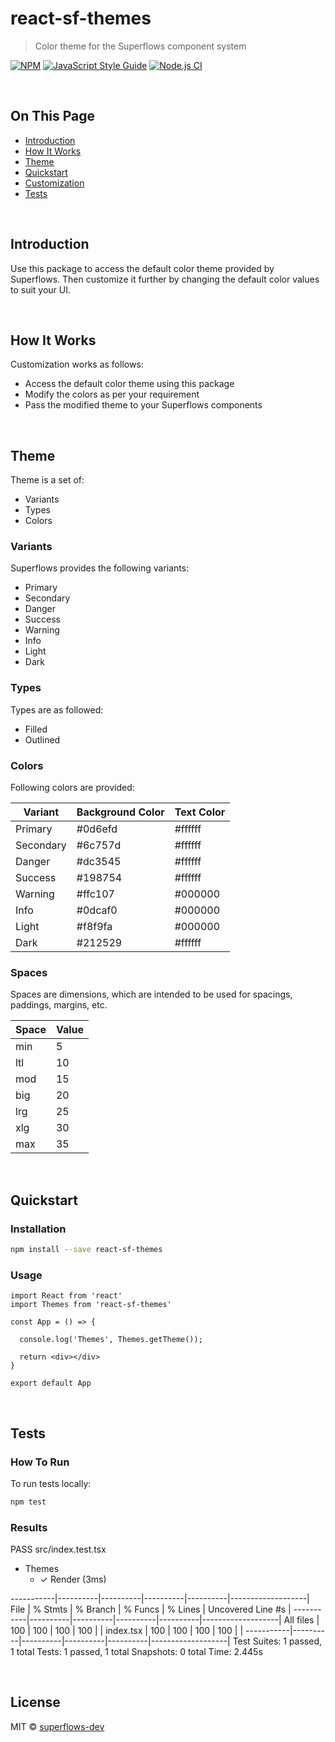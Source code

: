 # react-sf-themes

> Color theme for the Superflows component system

[![NPM](https://img.shields.io/npm/v/react-sf-themes.svg)](https://www.npmjs.com/package/react-sf-themes) [![JavaScript Style Guide](https://img.shields.io/badge/code_style-standard-brightgreen.svg)](https://standardjs.com) [![Node.js CI](https://github.com/superflows-dev/react-sf-themes/actions/workflows/node.js.yml/badge.svg)](https://github.com/superflows-dev/react-sf-themes/actions/workflows/node.js.yml)

<br />

## On This Page

- [Introduction](#introduction)
- [How It Works](#how-it-works)
- [Theme](#theme)
- [Quickstart](#quickstart)
- [Customization](#customization)
- [Tests](#tests)

<br />

## Introduction

Use this package to access the default color theme provided by Superflows. Then customize it further by changing the default color values to suit your UI. 

<br />

## How It Works

Customization works as follows:
- Access the default color theme using this package
- Modify the colors as per your requirement
- Pass the modified theme to your Superflows components

<br />

## Theme

Theme is a set of:
- Variants
- Types
- Colors

### Variants

Superflows provides the following variants: 
- Primary
- Secondary
- Danger
- Success
- Warning
- Info
- Light
- Dark

### Types

Types are as followed:
- Filled
- Outlined

### Colors

Following colors are provided:

| Variant      | Background Color  | Text Color         |
|--------------|-------------------|--------------------|
| Primary      | #0d6efd           | #ffffff            |
| Secondary    | #6c757d           | #ffffff            |
| Danger       | #dc3545           | #ffffff            |
| Success      | #198754           | #ffffff            |
| Warning      | #ffc107           | #000000            |
| Info         | #0dcaf0           | #000000            |
| Light        | #f8f9fa           | #000000            |
| Dark         | #212529           | #ffffff            |

### Spaces

Spaces are dimensions, which are intended to be used for spacings, paddings, margins, etc.

| Space      | Value  
|------------|-------------------
| min        | 5
| ltl        | 10
| mod        | 15
| big        | 20
| lrg        | 25
| xlg        | 30
| max        | 35

<br />

## Quickstart

### Installation

```bash
npm install --save react-sf-themes
```

### Usage

```tsx
import React from 'react'
import Themes from 'react-sf-themes'

const App = () => {

  console.log('Themes', Themes.getTheme());

  return <div></div>
}

export default App

```

<br />

## Tests

### How To Run

To run tests locally:

```bash
npm test
```

### Results

PASS src/index.test.tsx
- Themes
  - ✓ Render (3ms)

-----------|----------|----------|----------|----------|-------------------|
File       |  % Stmts | % Branch |  % Funcs |  % Lines | Uncovered Line #s |
-----------|----------|----------|----------|----------|-------------------|
All files  |      100 |      100 |      100 |      100 |                   |
 index.tsx |      100 |      100 |      100 |      100 |                   |
-----------|----------|----------|----------|----------|-------------------|
Test Suites: 1 passed, 1 total
Tests:       1 passed, 1 total
Snapshots:   0 total
Time:        2.445s

<br />

## License

MIT © [superflows-dev](https://github.com/superflows-dev)
